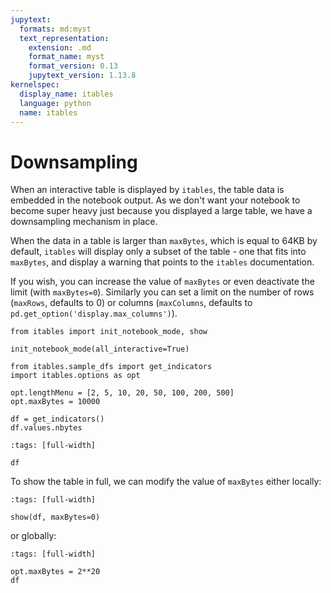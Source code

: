 ```yaml
---
jupytext:
  formats: md:myst
  text_representation:
    extension: .md
    format_name: myst
    format_version: 0.13
    jupytext_version: 1.13.8
kernelspec:
  display_name: itables
  language: python
  name: itables
---
```


# Downsampling

When an interactive table is displayed by `itables`, the table data is embedded in the notebook output. As we don't want your notebook to become super heavy just because you displayed a large table, we have a downsampling mechanism in place.

When the data in a table is larger than `maxBytes`, which is equal to 64KB by default, `itables` will display only a subset of the table - one that fits into `maxBytes`, and display a warning that points to the `itables` documentation.

If you wish, you can increase the value of `maxBytes` or even deactivate the limit (with `maxBytes=0`). Similarly you can set a limit on the number of rows (`maxRows`, defaults to 0) or columns (`maxColumns`, defaults to `pd.get_option('display.max_columns')`).

```{code-cell}
from itables import init_notebook_mode, show

init_notebook_mode(all_interactive=True)
```

```{code-cell}
from itables.sample_dfs import get_indicators
import itables.options as opt

opt.lengthMenu = [2, 5, 10, 20, 50, 100, 200, 500]
opt.maxBytes = 10000

df = get_indicators()
df.values.nbytes
```

```{code-cell}
:tags: [full-width]

df
```

To show the table in full, we can modify the value of `maxBytes` either locally:

```{code-cell}
:tags: [full-width]

show(df, maxBytes=0)
```

or globally:

```{code-cell}
:tags: [full-width]

opt.maxBytes = 2**20
df
```
